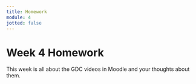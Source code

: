 ```yaml
---
title: Homework
module: 4
jotted: false
---
```


# Week 4 Homework

This week is all about the GDC videos in Moodle and your thoughts about them.